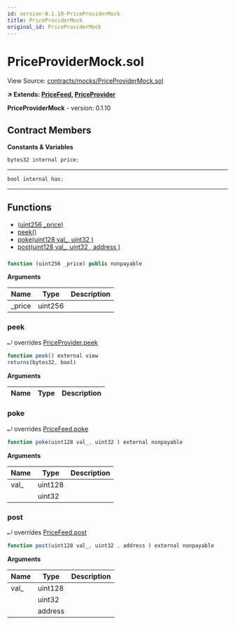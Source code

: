 ```yaml
---
id: version-0.1.10-PriceProviderMock
title: PriceProviderMock
original_id: PriceProviderMock
---
```


# PriceProviderMock.sol

View Source: [contracts/mocks/PriceProviderMock.sol](../../contracts/mocks/PriceProviderMock.sol)

**↗ Extends: [PriceFeed](PriceFeed.md), [PriceProvider](PriceProvider.md)**

**PriceProviderMock** - version: 0.1.10

## Contract Members
**Constants & Variables**

```js
bytes32 internal price;
```
---

```js
bool internal has;
```
---

## Functions

- [(uint256 _price)](#priceprovidermocksol)
- [peek()](#peek)
- [poke(uint128 val_, uint32 )](#poke)
- [post(uint128 val_, uint32 , address )](#post)

### 

```js
function (uint256 _price) public nonpayable
```

**Arguments**

| Name        | Type           | Description  |
| ------------- |------------- | -----|
| _price | uint256 |  | 

### peek

⤾ overrides [PriceProvider.peek](PriceProvider.md#peek)

```js
function peek() external view
returns(bytes32, bool)
```

**Arguments**

| Name        | Type           | Description  |
| ------------- |------------- | -----|

### poke

⤾ overrides [PriceFeed.poke](PriceFeed.md#poke)

```js
function poke(uint128 val_, uint32 ) external nonpayable
```

**Arguments**

| Name        | Type           | Description  |
| ------------- |------------- | -----|
| val_ | uint128 |  | 
|  | uint32 |  | 

### post

⤾ overrides [PriceFeed.post](PriceFeed.md#post)

```js
function post(uint128 val_, uint32 , address ) external nonpayable
```

**Arguments**

| Name        | Type           | Description  |
| ------------- |------------- | -----|
| val_ | uint128 |  | 
|  | uint32 |  | 
|  | address |  | 

